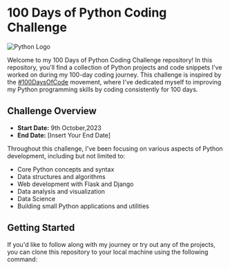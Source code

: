 # 100 Days of Python Coding Challenge

![Python Logo](https://upload.wikimedia.org/wikipedia/commons/thumb/0/0a/Python.svg/2048px-Python.svg.png)

Welcome to my 100 Days of Python Coding Challenge repository! In this repository, you'll find a collection of Python projects and code snippets I've worked on during my 100-day coding journey. This challenge is inspired by the [#100DaysOfCode](https://www.100daysofcode.com/) movement, where I've dedicated myself to improving my Python programming skills by coding consistently for 100 days.

## Challenge Overview

- **Start Date:** 9th October,2023
- **End Date:** [Insert Your End Date]

Throughout this challenge, I've been focusing on various aspects of Python development, including but not limited to:

- Core Python concepts and syntax
- Data structures and algorithms
- Web development with Flask and Django
- Data analysis and visualization
- Data Science
- Building small Python applications and utilities

## Getting Started

If you'd like to follow along with my journey or try out any of the projects, you can clone this repository to your local machine using the following command:


